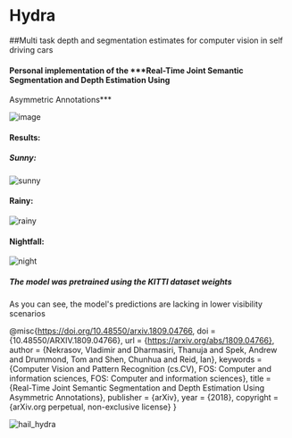 # Hydra
##Multi task depth and segmentation estimates for computer vision in self driving cars

#### Personal implementation of the ***Real-Time Joint Semantic Segmentation and Depth Estimation Using
Asymmetric Annotations***


![image](https://user-images.githubusercontent.com/81184255/193479326-8e8728d1-57cf-4f7f-8a06-1a7efe167b76.png)

#### Results:

##### Sunny:

![sunny](https://user-images.githubusercontent.com/81184255/193479360-faed9ca1-c54a-4b06-969b-8356a237fb56.gif)

#### Rainy:

![rainy](https://user-images.githubusercontent.com/81184255/193479381-82ad5f3e-3079-4381-a16b-7c4feea3ae25.gif)

#### Nightfall:

![night](https://user-images.githubusercontent.com/81184255/193479395-499dccd1-b904-4205-b1b1-0dfaf81fd1f2.gif)

##### The model was pretrained using the KITTI dataset weights 

As you can see, the model's predictions are lacking in lower visibility scenarios


@misc{https://doi.org/10.48550/arxiv.1809.04766,
  doi = {10.48550/ARXIV.1809.04766},
  url = {https://arxiv.org/abs/1809.04766},
  author = {Nekrasov, Vladimir and Dharmasiri, Thanuja and Spek, Andrew and Drummond, Tom and Shen, Chunhua and Reid, Ian},
  keywords = {Computer Vision and Pattern Recognition (cs.CV), FOS: Computer and information sciences, FOS: Computer and information sciences},
  title = {Real-Time Joint Semantic Segmentation and Depth Estimation Using Asymmetric Annotations},
  publisher = {arXiv},
  year = {2018},
  copyright = {arXiv.org perpetual, non-exclusive license}
}


![hail_hydra](https://user-images.githubusercontent.com/81184255/193479546-9218d405-7ade-45c7-bfbf-833ee16ebf4e.gif)
